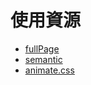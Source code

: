 # 使用資源


  - [fullPage]
  - [semantic]
  - [animate.css]



   [fullPage]: <http://alvarotrigo.com/fullPage/>
   [semantic]: <http://semantic-ui.com/>
   [animate.css]: <https://daneden.github.io/animate.css/>
